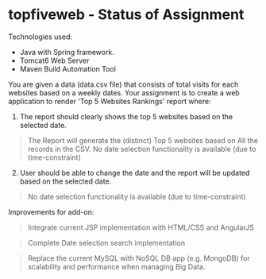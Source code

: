 topfiveweb - Status of Assignment
=================================

Technologies used:
- Java with Spring framework.
- Tomcat6 Web Server
- Maven Build Automation Tool

You are given a data (data.csv file) that consists of total visits for each websites based on a weekly dates. 
Your assignment is to create a web application to render 'Top 5 Websites Rankings' report where:
1) The report should clearly shows the top 5 websites based on the selected date.
> The Report will generate the (distinct) Top 5 websites based on All the records in the CSV.
> No date selection functionality is available (due to time-constraint)

2) User should be able to change the date and the report will be updated based on the selected date.
> No date selection functionality is available (due to time-constraint)


Improvements for add-on:

> Integrate current JSP implementation with HTML/CSS and AngularJS

> Complete Date selection search implementation

> Replace the current MySQL with NoSQL DB app (e.g. MongoDB) for scalability and performance when managing Big Data.

